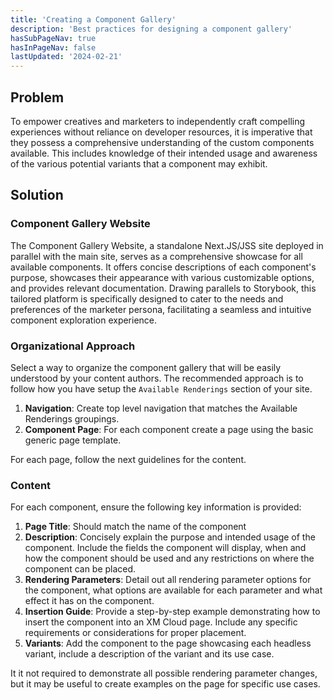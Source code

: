 ```yaml
---
title: 'Creating a Component Gallery'
description: 'Best practices for designing a component gallery'
hasSubPageNav: true
hasInPageNav: false
lastUpdated: '2024-02-21'
---
```


## Problem

To empower creatives and marketers to independently craft compelling experiences without reliance on developer resources, it is imperative that they possess a comprehensive understanding of the custom components available. This includes knowledge of their intended usage and awareness of the various potential variants that a component may exhibit.

## Solution

### Component Gallery Website

The Component Gallery Website, a standalone Next.JS/JSS site deployed in parallel with the main site, serves as a comprehensive showcase for all available components. It offers concise descriptions of each component's purpose, showcases their appearance with various customizable options, and provides relevant documentation. Drawing parallels to Storybook, this tailored platform is specifically designed to cater to the needs and preferences of the marketer persona, facilitating a seamless and intuitive component exploration experience.

### Organizational Approach

Select a way to organize the component gallery that will be easily understood by your content authors. The recommended approach is to follow how you have setup the `Available Renderings` section of your site.

1. **Navigation**: Create top level navigation that matches the Available Renderings groupings.
2. **Component Page**: For each component create a page using the basic generic page template.

For each page, follow the next guidelines for the content.

### Content

For each component, ensure the following key information is provided:

1. **Page Title**: Should match the name of the component
2. **Description**: Concisely explain the purpose and intended usage of the component. Include the fields the component will display, when and how the component should be used and any restrictions on where the component can be placed.
3. **Rendering Parameters**: Detail out all rendering parameter options for the component, what options are available for each parameter and what effect it has on the component.
4. **Insertion Guide**: Provide a step-by-step example demonstrating how to insert the component into an XM Cloud page. Include any specific requirements or considerations for proper placement.
5. **Variants**: Add the component to the page showcasing each headless variant, include a description of the variant and its use case.

<Alert status="info">
  <AlertIcon />
    It it not required to demonstrate all possible rendering parameter changes, but it may be useful to create examples on the page for specific use cases.
</Alert>
